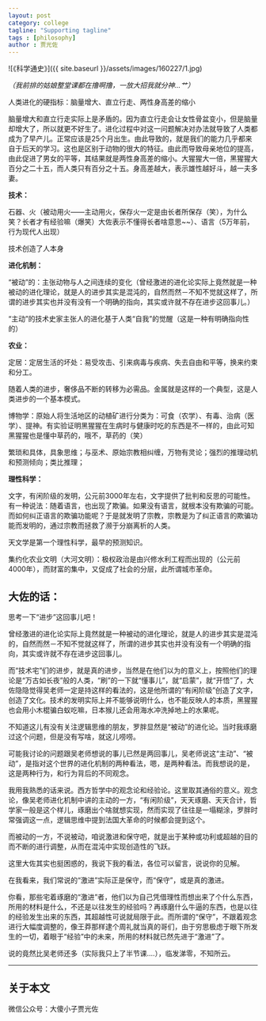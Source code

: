 ```yaml
---
layout: post
category: college
tagline: "Supporting tagline"
tags : [philosophy]
author : 贾光佐
---
```






![《科学通史》]({{ site.baseurl }}/assets/images/160227/1.jpg) 

*（我前排的姑娘整堂课都在撸啊撸，一放大招我就分神...艹）*

人类进化的硬指标：脑量增大、直立行走、两性身高差的缩小

脑量增大和直立行走实际上是矛盾的。因为直立行走会让女性骨盆变小，但是脑量却增大了，所以就更不好生了。进化过程中对这一问题解决对办法就导致了人类都成为了早产儿。正常应该是25个月出生。由此导致的，就是我们的能力几乎都来自于后天的学习。这也是区别于动物的很大的特征。由此而导致母亲地位的提高，由此促进了男女的平等，其结果就是两性身高差的缩小。大猩猩大一倍，黑猩猩大百分之二十五，而人类只有百分之十五。身高差越大，表示雄性越好斗，越一夫多妻。

**技术：**

石器、火（被动用火——主动用火，保存火一定是由长者所保存（笑），为什么笑？长者才有经验嘛（爆笑）大佐表示不懂得长者啥意思~~）、语言（5万年前，行为现代人出现）

技术创造了人本身

**进化机制：**

“被动”的：主张动物与人之间连续的变化（曾经激进的进化论实际上竟然就是一种被动的进化理论，就是人的进步其实是混沌的，自然而然－不知不觉就这样了，所谓的进步其实也并没有没有一个明确的指向，其实或许就不存在进步这回事儿。）

“主动”的技术史家主张人的进化基于人类“自我”的觉醒（这是一种有明确指向性的）
 
**农业：**

定居：定居生活的坏处：易受攻击、引来病毒与疾病、失去自由和平等，换来约束和分工。

随着人类的进步，奢侈品不断的转移为必需品。金属就是这样的一个典型，这是人类进步的一个基本模式。
 
博物学：原始人将生活地区的动植矿进行分类为：可食（农学）、有毒、治病（医学）、提神。有实验证明黑猩猩在生病时与健康时吃的东西是不一样的，由此可知黑猩猩也是懂中草药的，哦不，草药的（笑）

繁琐和具体，具象思维；与巫术、原始宗教相纠缠，万物有灵论；强烈的推理动机和预测倾向；类比推理；
 
**理性科学：**

文字，有闲阶级的发明，公元前3000年左右，文字提供了批判和反思的可能性。有一种说法：随着语言，也出现了欺骗。如果没有语言，就根本没有欺骗的可能。而如何纠正语言的欺骗功能呢？于是就发明了宗教，宗教是为了纠正语言的欺骗功能而发明的，通过宗教而拯救了濒于分崩离析的人类。

天文学是第一个理性科学，最早的预测知识。

集约化农业文明（大河文明）：极权政治是由兴修水利工程而出现的（公元前4000年），而财富的集中，又促成了社会的分层，此所谓城市革命。

## 大佐的话：

思考一下“进步”这回事儿吧！

曾经激进的进化论实际上竟然就是一种被动的进化理论，就是人的进步其实是混沌的，自然而然－不知不觉就这样了，所谓的进步其实也并没有没有一个明确的指向，其实或许就不存在进步这回事儿。

而“技术宅”们的进步，就是真的进步，当然是在他们以为的意义上，按照他们的理论是“万古如长夜”般的人类，“刷”的一下就“懂事儿”，就“启蒙”，就“开悟”了，大佐隐隐觉得吴老师一定是持这样的看法的，这是他所谓的“有闲阶级”创造了文字，创造了文化。技术的发明实际上并不能够说明什么，也不能反映人的本质，黑猩猩也会用小木棍骗白蚁吃嘛，日本猴儿还会用海水冲洗掉地上的水果呢。

不知道这儿有没有关注逻辑思维的朋友，罗胖显然是“被动”的进化论。当时我琢磨过这个问题，但是没有写啥，就这儿唠唠。

可能我讨论的问题跟吴老师想说的事儿已然是两回事儿，吴老师说这“主动”、“被动”，是指对这个世界的进化机制的两种看法，嗯，是两种看法。而我想说的是，这是两种行为，和行为背后的不同观念。

我用我熟悉的话来说。西方哲学中的观念论和经验论。这里取其通俗的意义。观念论，像吴老师进化机制中讲的主动的一方，“有闲阶级”，天天琢磨、天天合计，哲学家一般是这个样儿，琢磨出个啥就想实现，然而实现了往往是一塌糊涂，罗胖时常强调这一点，逻辑思维中提到法国大革命的时候都会提到这个。

而被动的一方，不说被动，咱说激进和保守吧，就是出于某种或功利或超越的目的而不断的进行调整，从而在混沌中实现创造性的飞跃。

这里大佐其实也挺困惑的，我说下我的看法，各位可以留言，说说你的见解。

在我看来，我们常说的“激进”实际正是保守，而“保守”，或是真的激进。

你看，那些宅着琢磨的“激进”者，他们以为自己凭借理性而想出来了个什么东西，所用的材料是什么，不还是以往发生的经验吗？再琢磨什么牛逼的东西，也是以往的经验发生出来的东西，其超越性可说就局限于此。而所谓的“保守”，不跟着观念进行大幅度调整的，像王莽那样逮个周礼就当真的哥们，由于穷思极虑于眼下所发生的一切，着眼于“经验”中的未来，所用的材料就已然先进于“激进”了。

说的竟然比吴老师还多（实际我只上了半节课....），临发涕零，不知所云。

---

## 关于本文

微信公众号：大傻小子贾光佐

